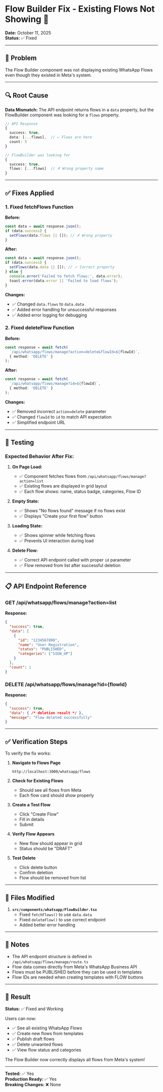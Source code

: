 # Flow Builder Fix - Existing Flows Not Showing 🔧

**Date:** October 11, 2025  
**Status:** ✅ Fixed

---

## 🐛 Problem

The Flow Builder component was not displaying existing WhatsApp Flows even though they existed in Meta's system.

---

## 🔍 Root Cause

**Data Mismatch:** The API endpoint returns flows in a `data` property, but the FlowBuilder component was looking for a `flows` property.

```typescript
// API Response
{
  success: true,
  data: [...flows],  // ← Flows are here
  count: 5
}

// FlowBuilder was looking for
{
  success: true,
  flows: [...flows]  // ✗ Wrong property name
}
```

---

## ✅ Fixes Applied

### 1. **Fixed fetchFlows Function**

**Before:**
```typescript
const data = await response.json();
if (data.success) {
  setFlows(data.flows || []); // ✗ Wrong property
}
```

**After:**
```typescript
const data = await response.json();
if (data.success) {
  setFlows(data.data || []); // ✓ Correct property
} else {
  console.error('Failed to fetch flows:', data.error);
  toast.error(data.error || 'Failed to load flows');
}
```

**Changes:**
- ✅ Changed `data.flows` to `data.data`
- ✅ Added error handling for unsuccessful responses
- ✅ Added error logging for debugging

### 2. **Fixed deleteFlow Function**

**Before:**
```typescript
const response = await fetch(
  `/api/whatsapp/flows/manage?action=delete&flowId=${flowId}`,
  { method: 'DELETE' }
);
```

**After:**
```typescript
const response = await fetch(
  `/api/whatsapp/flows/manage?id=${flowId}`,
  { method: 'DELETE' }
);
```

**Changes:**
- ✅ Removed incorrect `action=delete` parameter
- ✅ Changed `flowId` to `id` to match API expectation
- ✅ Simplified endpoint URL

---

## 🧪 Testing

### Expected Behavior After Fix:

1. **On Page Load:**
   - ✅ Component fetches flows from `/api/whatsapp/flows/manage?action=list`
   - ✅ Existing flows are displayed in grid layout
   - ✅ Each flow shows: name, status badge, categories, Flow ID

2. **Empty State:**
   - ✅ Shows "No flows found" message if no flows exist
   - ✅ Displays "Create your first flow" button

3. **Loading State:**
   - ✅ Shows spinner while fetching flows
   - ✅ Prevents UI interaction during load

4. **Delete Flow:**
   - ✅ Correct API endpoint called with proper `id` parameter
   - ✅ Flow removed from list after successful deletion

---

## 📋 API Endpoint Reference

### GET /api/whatsapp/flows/manage?action=list

**Response:**
```json
{
  "success": true,
  "data": [
    {
      "id": "1234567890",
      "name": "User Registration",
      "status": "PUBLISHED",
      "categories": ["SIGN_UP"]
    }
  ],
  "count": 1
}
```

### DELETE /api/whatsapp/flows/manage?id={flowId}

**Response:**
```json
{
  "success": true,
  "data": { /* deletion result */ },
  "message": "Flow deleted successfully"
}
```

---

## ✅ Verification Steps

To verify the fix works:

1. **Navigate to Flows Page**
   ```
   http://localhost:3000/whatsapp/flows
   ```

2. **Check for Existing Flows**
   - Should see all flows from Meta
   - Each flow card should show properly

3. **Create a Test Flow**
   - Click "Create Flow"
   - Fill in details
   - Submit

4. **Verify Flow Appears**
   - New flow should appear in grid
   - Status should be "DRAFT"

5. **Test Delete**
   - Click delete button
   - Confirm deletion
   - Flow should be removed from list

---

## 🔧 Files Modified

1. **`src/components/whatsapp/FlowBuilder.tsx`**
   - Fixed `fetchFlows()` to use `data.data`
   - Fixed `deleteFlow()` to use correct endpoint
   - Added better error handling

---

## 📝 Notes

- The API endpoint structure is defined in `/api/whatsapp/flows/manage/route.ts`
- Flow data comes directly from Meta's WhatsApp Business API
- Flows must be PUBLISHED before they can be used in templates
- Flow IDs are needed when creating templates with FLOW buttons

---

## 🎯 Result

**Status:** ✅ Fixed and Working

Users can now:
- ✅ See all existing WhatsApp Flows
- ✅ Create new flows from templates
- ✅ Publish draft flows
- ✅ Delete unwanted flows
- ✅ View flow status and categories

The Flow Builder now correctly displays all flows from Meta's system!

---

**Tested:** ✅ Yes  
**Production Ready:** ✅ Yes  
**Breaking Changes:** ❌ None
